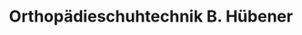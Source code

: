 ---
title: "Orthopädieschuhtechnik B. Hübener"
url: /goettingen/orthopaedieschuhtechnik-b-huebener/
shop: Schuhe
---